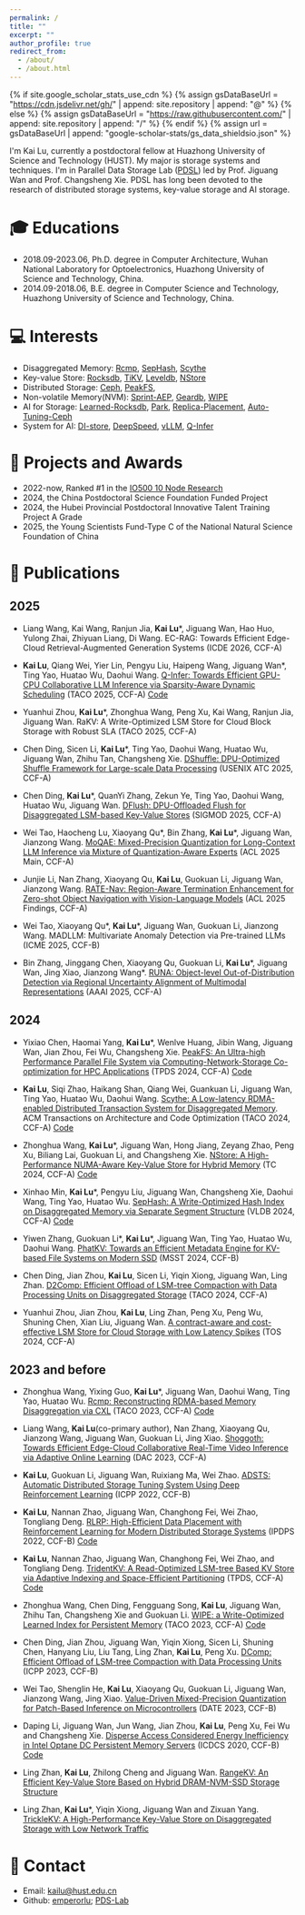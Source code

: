 ```yaml
---
permalink: /
title: ""
excerpt: ""
author_profile: true
redirect_from: 
  - /about/
  - /about.html
---
```


{% if site.google_scholar_stats_use_cdn %}
{% assign gsDataBaseUrl = "https://cdn.jsdelivr.net/gh/" | append: site.repository | append: "@" %}
{% else %}
{% assign gsDataBaseUrl = "https://raw.githubusercontent.com/" | append: site.repository | append: "/" %}
{% endif %}
{% assign url = gsDataBaseUrl | append: "google-scholar-stats/gs_data_shieldsio.json" %}

<span class='anchor' id='about-me'></span>

I\'m Kai Lu, currently a postdoctoral fellow at Huazhong University of Science and Technology (HUST). My major is storage systems and techniques. I\'m in Parallel Data Storage Lab ([PDSL](https://github.com/PDS-Lab)) led by Prof. Jiguang Wan and Prof. Changsheng Xie. PDSL has long been devoted to the research of distributed storage systems, key-value storage and AI storage.

# 🎓 Educations
- 2018.09-2023.06, Ph.D. degree in Computer Architecture, Wuhan National Laboratory for Optoelectronics, Huazhong University of Science and Technology, China.
- 2014.09-2018.06, B.E. degree in Computer Science and Technology, Huazhong University of Science and Technology, China.

# 💻 Interests
* Disaggregated Memory: [Rcmp](https://github.com/PDS-Lab/Rcmp), [SepHash](https://github.com/minxinhao/SepHash), [Scythe](https://github.com/PDS-Lab/scythe)
* Key-value Store: [Rocksdb](https://github.com/emperorlu/rocksdb), [TiKV](https://github.com/emperorlu/tikv), [Leveldb](https://github.com/emperorlu/leveldb), [NStore](https://github.com/PDS-Lab/NStore)
* Distributed Storage: [Ceph](https://github.com/emperorlu/ceph), [PeakFS](https://github.com/PDS-Lab/PeakFS-Experiments), 
* Non-volatile Memory(NVM): [Sprint-AEP](https://github.com/emperorlu/Sprint-AEP), [Geardb](https://github.com/emperorlu/GearDB), [WIPE](https://github.com/olemon111/WIPE)
* AI for Storage: [Learned-Rocksdb](https://github.com/emperorlu/Learned-Rocksdb), [Park](https://github.com/emperorlu/park), [Replica-Placement](https://github.com/emperorlu/Replica-Placement), [Auto-Tuning-Ceph](https://github.com/emperorlu/Auto-Tuning-Ceph)
* System for AI: [DI-store](https://github.com/emperorlu/DI-store), [DeepSpeed](https://github.com/emperorlu/DeepSpeed), [vLLM](https://github.com/emperorlu/vllm), [Q-Infer](https://github.com/PDS-Lab/Q-Infer)

# 🏅 Projects and Awards
* 2022-now, Ranked #1 in the [IO500 10 Node Research](https://io500.org/list/sc24/ten)
* 2024, the China Postdoctoral Science Foundation Funded Project
* 2024, the Hubei Provincial Postdoctoral Innovative Talent Training Project A Grade
* 2025, the Young Scientists Fund-Type C of the National Natural Science Foundation of China

# 📝 Publications 
## 2025

* Liang Wang, Kai Wang, Ranjun Jia, **Kai Lu***, Jiguang Wan, Hao Huo, Yulong Zhai, Zhiyuan Liang, Di Wang. EC-RAG: Towards Efficient Edge-Cloud Retrieval-Augmented Generation Systems (ICDE 2026, CCF-A)

*  **Kai Lu**, Qiang Wei, Yier Lin, Pengyu Liu, Haipeng Wang, Jiguang Wan\*, Ting Yao, Huatao Wu, Daohui Wang. [Q-Infer: Towards Efficient GPU-CPU Collaborative LLM Inference via Sparsity-Aware Dynamic Scheduling](https://dl.acm.org/doi/10.1145/3764589) (TACO 2025, CCF-A) [Code](https://github.com/PDS-Lab/Q-Infer)

* Yuanhui Zhou, **Kai Lu***, Zhonghua Wang, Peng Xu, Kai Wang, Ranjun Jia, Jiguang Wan. RaKV: A Write-Optimized LSM Store for Cloud Block Storage with Robust SLA (TACO 2025, CCF-A)

* Chen Ding, Sicen Li, **Kai Lu***, Ting Yao, Daohui Wang, Huatao Wu, Jiguang Wan, Zhihu Tan, Changsheng Xie. [DShuffle: DPU-Optimized Shuffle Framework for Large-scale Data Processing](https://www.usenix.org/conference/atc25/presentation/ding) (USENIX  ATC 2025, CCF-A)

*  Chen Ding, **Kai Lu**\*, QuanYi Zhang, Zekun Ye, Ting Yao, Daohui Wang, Huatao Wu, Jiguang Wan. [DFlush: DPU-Offloaded Flush for Disaggregated LSM-based Key-Value Stores](https://dl.acm.org/doi/10.1145/3725284) (SIGMOD 2025, CCF-A)

*  Wei Tao, Haocheng Lu, Xiaoyang Qu*, Bin Zhang, **Kai Lu**\*, Jiguang Wan, Jianzong Wang. [MoQAE: Mixed-Precision Quantization for Long-Context LLM Inference via Mixture of Quantization-Aware Experts](https://aclanthology.org/2025.acl-long.531/) (ACL 2025 Main, CCF-A)

*  Junjie Li, Nan Zhang, Xiaoyang Qu, **Kai Lu**, Guokuan Li, Jiguang Wan, Jianzong Wang. [RATE-Nav: Region-Aware Termination Enhancement for Zero-shot Object Navigation with Vision-Language Models](https://aclanthology.org/2025.findings-acl.341/) (ACL 2025 Findings, CCF-A)

*  Wei Tao, Xiaoyang Qu\*, **Kai Lu**\*, Jiguang Wan, Guokuan Li, Jianzong Wang. MADLLM: Multivariate Anomaly Detection via Pre-trained LLMs (ICME 2025, CCF-B)

*  Bin Zhang, Jinggang Chen, Xiaoyang Qu, Guokuan Li, **Kai Lu**\*, Jiguang Wan, Jing Xiao, Jianzong Wang\*. [RUNA: Object-level Out-of-Distribution Detection via Regional Uncertainty Alignment of Multimodal Representations](https://ojs.aaai.org/index.php/AAAI/article/view/34841) (AAAI 2025, CCF-A)

## 2024
*  Yixiao Chen, Haomai Yang, **Kai Lu***, Wenlve Huang, Jibin Wang, Jiguang Wan, Jian Zhou, Fei Wu, Changsheng Xie. [PeakFS: An Ultra-high Performance Parallel File System via Computing-Network-Storage Co-optimization for HPC Applications](https://ieeexplore.ieee.org/document/10735121) (TPDS 2024, CCF-A) [Code](https://github.com/PDS-Lab/PeakFS-Experiments)

*  **Kai Lu**, Siqi Zhao, Haikang Shan, Qiang Wei, Guankuan Li, Jiguang Wan, Ting Yao, Huatao Wu, Daohui Wang. [Scythe: A Low-latency RDMA-enabled Distributed Transaction System for Disaggregated Memory](https://dl.acm.org/doi/10.1145/3666004). ACM Transactions on Architecture and Code Optimization (TACO 2024, CCF-A) [Code](https://github.com/PDS-Lab/scythe)

*  Zhonghua Wang, **Kai Lu***, Jiguang Wan, Hong Jiang, Zeyang Zhao, Peng Xu, Biliang Lai, Guokuan Li, and Changsheng Xie. [NStore: A High-Performance NUMA-Aware Key-Value Store for Hybrid Memory](https://www.computer.org/csdl/journal/tc/5555/01/10761975/223Ey6jTUwE) (TC 2024, CCF-A) [Code](https://github.com/PDS-Lab/NStore)

*  Xinhao Min, **Kai Lu***, Pengyu Liu, Jiguang Wan, Changsheng Xie, Daohui Wang, Ting Yao, Huatao Wu. [SepHash: A Write-Optimized Hash Index on Disaggregated Memory via Separate Segment Structure](https://www.vldb.org/pvldb/vol17/p1091-lu.pdf) (VLDB 2024, CCF-A) [Code](https://github.com/minxinhao/SepHash)

*  Yiwen Zhang, Guokuan Li\*, **Kai Lu**\*, Jiguang Wan, Ting Yao, Huatao Wu, Daohui Wang. [PhatKV: Towards an Efficient Metadata Engine for KV-based File Systems on Modern SSD](https://www.msstconference.org/MSST-history/2024/Papers/msst24-9.3.pdf) (MSST 2024, CCF-B)

*  Chen Ding, Jian Zhou, **Kai Lu**, Sicen Li, Yiqin Xiong, Jiguang Wan, Ling Zhan. [D2Comp: Efficient Offload of LSM-tree Compaction with Data Processing Units on Disaggregated Storage](https://dl.acm.org/doi/abs/10.1145/3656584) (TACO 2024, CCF-A)

*  Yuanhui Zhou, Jian Zhou, **Kai Lu**, Ling Zhan, Peng Xu, Peng Wu, Shuning Chen, Xian Liu, Jiguang Wan. [A contract-aware and cost-effective LSM Store for Cloud Storage with Low Latency Spikes](https://dl.acm.org/doi/10.1145/3643851) (TOS 2024, CCF-A)

## 2023 and before
*  Zhonghua Wang, Yixing Guo, **Kai Lu***, Jiguang Wan, Daohui Wang, Ting Yao, Huatao Wu. [Rcmp: Reconstructing RDMA-based Memory Disaggregation via CXL](https://dl.acm.org/doi/10.1145/3634916) (TACO 2023, CCF-A) [Code](https://github.com/PDS-Lab/Rcmp)

*  Liang Wang, **Kai Lu**(co-primary author), Nan Zhang, Xiaoyang Qu, Jianzong Wang, Jiguang Wan, Guokuan Li, Jing Xiao. [Shoggoth: Towards Efficient Edge-Cloud Collaborative Real-Time Video Inference via Adaptive Online Learning](https://ieeexplore.ieee.org/abstract/document/10247821/) (DAC 2023, CCF-A)

*  **Kai Lu**, Guokuan Li, Jiguang Wan, Ruixiang Ma, Wei Zhao. [ADSTS: Automatic Distributed Storage Tuning System Using Deep Reinforcement Learning](https://dl.acm.org/doi/abs/10.1145/3545008.3545012) (ICPP 2022, CCF-B)

*  **Kai Lu**, Nannan Zhao, Jiguang Wan, Changhong Fei, Wei Zhao, Tongliang Deng. [RLRP: High-Efficient Data Placement with Reinforcement Learning for Modern Distributed Storage Systems](https://ieeexplore.ieee.org/document/9820675/) (IPDPS 2022, CCF-B) [Code](https://github.com/emperorlu/Replica-Placement)

*  **Kai Lu**, Nannan Zhao, Jiguang Wan, Changhong Fei, Wei Zhao, and Tongliang Deng. [TridentKV: A Read-Optimized LSM-tree Based KV Store via Adaptive Indexing and Space-Efficient Partitioning](https://ieeexplore.ieee.org/document/9563237) (TPDS, CCF-A) [Code](https://github.com/emperorlu/Learned-Rocksdb)

*  Zhonghua Wang, Chen Ding, Fengguang Song, **Kai Lu**, Jiguang Wan, Zhihu Tan, Changsheng Xie and Guokuan Li. [WIPE: a Write-Optimized Learned Index for Persistent Memory](https://dl.acm.org/doi/10.1145/3634915) (TACO 2023, CCF-A) [Code](https://github.com/olemon111/WIP)

*  Chen Ding, Jian Zhou, Jiguang Wan, Yiqin Xiong, Sicen Li, Shuning Chen, Hanyang Liu, Liu Tang, Ling Zhan, **Kai Lu**, Peng Xu. [DComp: Efficient Offload of LSM-tree Compaction with Data Processing Units](https://dl.acm.org/doi/fullHtml/10.1145/3605573.3605633) (ICPP 2023, CCF-B)

*  Wei Tao, Shenglin He, **Kai Lu**, Xiaoyang Qu, Guokuan Li, Jiguang Wan, Jianzong Wang, Jing Xiao. [Value-Driven Mixed-Precision Quantization for Patch-Based Inference on Microcontrollers](https://ieeexplore.ieee.org/stamp/stamp.jsp?arnumber=10546541) (DATE 2023, CCF-B)

*  Daping Li, Jiguang Wan, Jun Wang, Jian Zhou, **Kai Lu**, Peng Xu, Fei Wu and Changsheng Xie. [Disperse Access Considered Energy Inefficiency in Intel Optane DC Persistent Memory Servers](https://ieeexplore.ieee.org/document/9355739) (ICDCS 2020, CCF-B) [Code](https://github.com/emperorlu/Sprint-AEP)

*  Ling Zhan, **Kai Lu**, Zhilong Cheng and Jiguang Wan. [RangeKV: An Efficient Key-Value Store Based on Hybrid DRAM-NVM-SSD Storage Structure](https://ieeexplore.ieee.org/document/9170492)

*  Ling Zhan, **Kai Lu**\*, Yiqin Xiong, Jiguang Wan and Zixuan Yang. [TrickleKV: A High-Performance Key-Value Store on Disaggregated Storage with Low Network Traffic](https://ieeexplore.ieee.org/document/10752495)



# 💬 Contact
* Email: <kailu@hust.edu.cn>
* Github: [emperorlu](https://github.com/emperorlu); [PDS-Lab](https://github.com/PDS-Lab)
